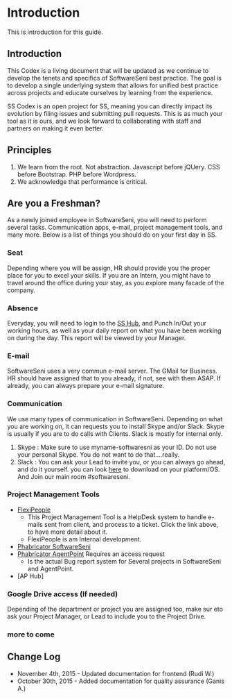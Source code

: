 # Introduction
This is introduction for this guide.

## Introduction

This Codex is a living document that will be updated as we continue to develop the tenets and specifics of SoftwareSeni best practice. The goal is to develop a single underlying system that allows for unified best practice across projects and educate ourselves by learning from the experience. 

SS Codex is an open project for SS, meaning you can directly impact its evolution by filing issues and submitting pull requests. This is as much your tool as it is ours, and we look forward to collaborating with staff and partners on making it even better.

## Principles
1. We learn from the root. Not abstraction. Javascript before jQUery. CSS before Bootstrap. PHP before Wordpress. 
2. We acknowledge that performance is critical. 

## Are you a Freshman?
As a newly joined employee in SoftwareSeni, you will need to perform several tasks. Communication apps, e-mail, project management tools, and many more. Below is a list of things you should do on your first day in SS. 

### Seat
Depending where you will be assign, HR should provide you the proper place for you to excel your skills. If you are an Intern, you might have to travel around the office during your stay, as you explore many facade of the company.

### Absence
Everyday, you will need to login to the [SS Hub](http://hub.softwareseni.co.id/), and Punch In/Out your working hours, as well as your daily report on what you have been working on during the day. This report will be viewed by your Manager.

### E-mail
SoftwareSeni uses a very commun e-mail server. The GMail for Business. HR should have assigned that to you already, if not, see with them ASAP. If already, you can always prepare your e-mail signature.

### Communication
We use many types of communication in SoftwareSeni. Depending on what you are working on, it can requests you to install Skype and/or Slack. Skype is usually if you are to do calls with Clients. Slack is mostly for internal only.
1. Skype : Make sure to use myname-softwaresni as your ID. Do not use your personal Skype. You do not want to do that....really.
2. Slack : You can ask your Lead to invite you, or you can always go ahead, and do it yourself. you can look <a href="https://slack.com/downloads" target="_blank">here</a> to download on your platform/OS. And Join our main room #softwareseni.

### Project Management Tools
* [FlexiPeople](http://codex.softwareseni.com/#desc-0-10)
  * This Project Management Tool is a HelpDesk system to handle e-mails sent from client, and process to a ticket. Click the link above, to have more detail about it.
  * FlexiPeople is am Internal development.
* [Phabricator SoftwareSeni](http://projects.softwareseni.com/) 
* [Phabricator AgentPoint](https://projects.agentpoint.com.au/) Requires an access request
  * Is the actual Bug report system for Several projects in SoftwareSeni and AgentPoint.
* [AP Hub]

### Google Drive access (If needed)
Depending of the department or project you are assigned too, make sur eto ask your Project Manager, or Lead to include you to the Project Drive.

### more to come

## Change Log
- November 4th, 2015 - Updated documentation for frontend (Rudi W.)
- October 30th, 2015 - Added documentation for quality assurance (Ganis A.)
